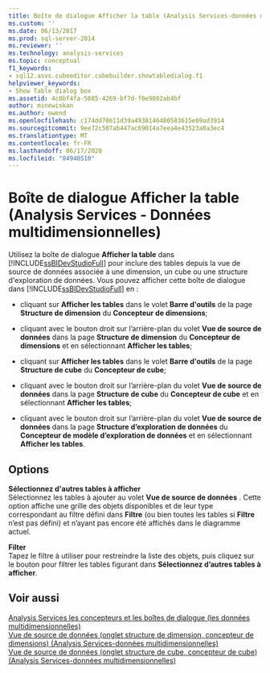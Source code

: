 ```yaml
---
title: Boîte de dialogue Afficher la table (Analysis Services-données multidimensionnelles) | Microsoft Docs
ms.custom: ''
ms.date: 06/13/2017
ms.prod: sql-server-2014
ms.reviewer: ''
ms.technology: analysis-services
ms.topic: conceptual
f1_keywords:
- sql12.asvs.cubeeditor.cubebuilder.showtabledialog.f1
helpviewer_keywords:
- Show Table dialog box
ms.assetid: 4c0bf4fa-5685-4269-bf7d-f0e9802ab4bf
author: minewiskan
ms.author: owend
ms.openlocfilehash: c174dd70611d39a4938146480583615e09ad3914
ms.sourcegitcommit: 9ee72c507ab447ac69014a7eea4e43523a0a3ec4
ms.translationtype: MT
ms.contentlocale: fr-FR
ms.lasthandoff: 06/17/2020
ms.locfileid: "84940510"
---
```

# <a name="show-table-dialog-box-analysis-services---multidimensional-data"></a>Boîte de dialogue Afficher la table (Analysis Services - Données multidimensionnelles)
  Utilisez la boîte de dialogue **Afficher la table** dans [!INCLUDE[ssBIDevStudioFull](../includes/ssbidevstudiofull-md.md)] pour inclure des tables depuis la vue de source de données associée à une dimension, un cube ou une structure d'exploration de données. Vous pouvez afficher cette boîte de dialogue dans [!INCLUDE[ssBIDevStudioFull](../includes/ssbidevstudiofull-md.md)] en :  
  
-   cliquant sur **Afficher les tables** dans le volet **Barre d'outils** de la page **Structure de dimension** du **Concepteur de dimensions**;  
  
-   cliquant avec le bouton droit sur l’arrière-plan du volet **Vue de source de données** dans la page **Structure de dimension** du **Concepteur de dimensions** et en sélectionnant **Afficher les tables**;  
  
-   cliquant sur **Afficher les tables** dans le volet **Barre d'outils** de la page **Structure de cube** du **Concepteur de cube**;  
  
-   cliquant avec le bouton droit sur l’arrière-plan du volet **Vue de source de données** dans la page **Structure de cube** du **Concepteur de cube** et en sélectionnant **Afficher les tables**;  
  
-   cliquant avec le bouton droit sur l’arrière-plan du volet **Vue de source de données** dans la page **Structure d’exploration de données** du **Concepteur de modèle d’exploration de données** et en sélectionnant **Afficher les tables**.  
  
## <a name="options"></a>Options  
 **Sélectionnez d'autres tables à afficher**  
 Sélectionnez les tables à ajouter au volet **Vue de source de données** . Cette option affiche une grille des objets disponibles et de leur type correspondant au filtre défini dans **Filtre** (ou bien toutes les tables si **Filtre** n’est pas défini) et n’ayant pas encore été affichés dans le diagramme actuel.  
  
 **Filter**  
 Tapez le filtre à utiliser pour restreindre la liste des objets, puis cliquez sur le bouton pour filtrer les tables figurant dans **Sélectionnez d’autres tables à afficher**.  
  
## <a name="see-also"></a>Voir aussi  
 [Analysis Services les concepteurs et les boîtes de dialogue &#40;les données multidimensionnelles&#41;](analysis-services-designers-and-dialog-boxes-multidimensional-data.md)   
 [Vue de source de données &#40;onglet structure de dimension, concepteur de dimensions&#41; &#40;Analysis Services-données multidimensionnelles&#41;](datasource-view-dimension-designer-analysis-services-multidimensional-data.md)   
 [Vue de source de données &#40;onglet structure de cube, concepteur de cube&#41; &#40;Analysis Services-données multidimensionnelles&#41;](data-source-view-cube-designer-analysis-services-multidimensional-data.md)  
  
  
